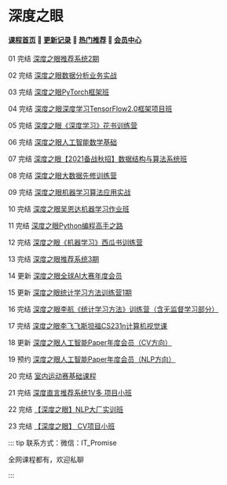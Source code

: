 # 深度之眼

#### [**课程首页**](../../README.md) 💖 [**更新记录**](./gxjl-2023.md) 💖 [**热门推荐**](./rmtj.md) 💖 [**会员中心**](./vip.md)

01 完结 [深度之眼推荐系统2期](https://ai.deepshare.net/detail/p_604b8e1de4b07f4194ff3e55/5)

02 完结 [深度之眼数据分析业务实战](https://ai.deepshare.net/detail/p_5fa3c9dbe4b0e81f36ccf482/5)

03 完结 [深度之眼PyTorch框架班](https://ai.deepshare.net/detail/p_5df0ad9a09d37_qYqVmt85/6)

04 完结 [深度之眼深度学习TensorFlow2.0框架项目班](https://ai.deepshare.net/detail/p_5ea6cc694be35_obn2mhja/6)

05 完结 [深度之眼《深度学习》花书训练营](https://ai.deepshare.net/detail/p_5d72442b5f162_hKJypuaW/6)

06 完结 [深度之眼人工智能数学基础](https://ai.deepshare.net/detail/p_5f488015e4b0477ccba76c47/6)

07 完结 [深度之眼【2021备战秋招】数据结构与算法系统班](https://ai.deepshare.net/detail/p_6070524fe4b0d4eb039005a5/8)

08 完结 [深度之眼大数据先修训练营](https://ai.deepshare.net/detail/p_5f585abee4b0c55103751208/6)

09 完结 [深度之眼机器学习算法应用实战](https://ai.deepshare.net/detail/p_5e12aa8734510_IpNUGv5w/6)

10 完结 [深度之眼吴恩达机器学习作业班](https://ai.deepshare.net/detail/i_5f6c23dde4b0d59c87b7f4b6/1)

11 完结 [深度之眼Python编程高手之路](https://ai.deepshare.net/detail/p_5d2ffe5f434de_sMb0OxNQ/6)

12 完结 [深度之眼《机器学习》西瓜书训练营](https://ai.deepshare.net/detail/p_5e8e9e760cb37_BPB5b3gI/6)

13 完结 [深度之眼推荐系统3期](https://ai.deepshare.net/detail/p_604b8e1de4b07f4194ff3e55/5)

14 更新 [深度之眼全球AI大赛年度会员](https://ai.deepshare.net/detail/p_5ea01c6b6e534_zTeoPkAO/5)

15 更新 [深度之眼统计学习方法训练营1期](https://ai.deepshare.net/detail/p_619b93d0e4b07ededa9fcca0/5)

16 完结 [深度之眼李航《统计学习方法》训练营（含无监督学习部分）](https://ai.deepshare.net/detail/p_5e3ccc2937a30_YeCUNZHT/6)

17 完结 [深度之眼李飞飞斯坦福CS231n计算机视觉课](https://ai.deepshare.net/detail/p_5dc3c44508cde_w9LwI7jA/6)

18 更新 [深度之眼人工智能Paper年度会员（CV方向）](https://ai.deepshare.net/detail/p_5d552aea89dd9_CWCmRNUu/5)

19 预约 [深度之眼人工智能Paper年度会员（NLP方向）](https://ai.deepshare.net/detail/p_5d5529ce477d5_gjTtDfAH/5)

20 完结 [室内运动赛基础课程](https://ai.deepshare.net/detail/p_60d46402e4b0017651a82f5f/6)

21 完结 [深度直言推荐系统1V多 项目小班](https://appuaaoe86p4947.h5.xiaoeknow.com/v1/goods/goods_detail/p_63147fb8e4b050af23b25d46?type=3)

22 完结 [【深度之眼】NLP大厂实训班](https://h5.deepshare.net/class/detail/119)

23 完结 [【深度之眼】 CV项目小班](https://h5.deepshare.net/class/detail/118)



::: tip
联系方式：微信：IT_Promise

全网课程都有，欢迎私聊

 

:::